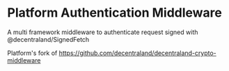 # Platform Authentication Middleware

A multi framework middleware to authenticate request signed with @decentraland/SignedFetch

Platform's fork of https://github.com/decentraland/decentraland-crypto-middleware
